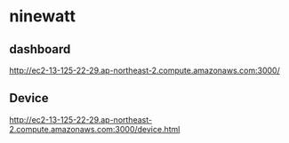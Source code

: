 # ninewatt
## dashboard
http://ec2-13-125-22-29.ap-northeast-2.compute.amazonaws.com:3000/

## Device
http://ec2-13-125-22-29.ap-northeast-2.compute.amazonaws.com:3000/device.html
